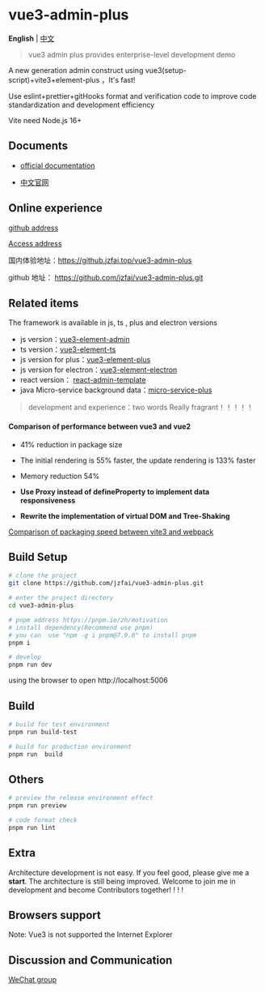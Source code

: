# vue3-admin-plus

**English** | [中文](./README-zh_CN.md)

> vue3 admin plus provides enterprise-level development demo

A new  generation admin  construct   using  vue3(setup-script)+vite3+element-plus ，It's fast!

Use eslint+prettier+gitHooks format and verification code to improve code standardization and development efficiency

Vite need  Node.js 16+ 


## Documents

- [official documentation](https://github.jzfai.top/vue3-admin-doc/)

- [中文官网](https://github.jzfai.top/vue3-admin-doc/zh/)

## Online experience

[github address](https://github.com/jzfai/vue3-admin-plus.git)

[Access address](https://github.jzfai.top/vue3-admin-plus)

国内体验地址：https://github.jzfai.top/vue3-admin-plus

github 地址：  https://github.com/jzfai/vue3-admin-plus.git


## Related items

The framework is available in js, ts , plus and electron versions
- js version：[vue3-element-admin](https://github.com/jzfai/vue3-admin-template.git)
- ts version：[vue3-element-ts](https://github.com/jzfai/vue3-admin-ts.git)
- js version for plus：[vue3-element-plus](https://github.com/jzfai/vue3-admin-plus.git)
- js version for electron：[vue3-element-electron](https://github.com/jzfai/vue3-admin-electron.git)
- react version： [react-admin-template](https://github.com/jzfai/react-admin-template.git)
- java Micro-service background data：[micro-service-plus](https://github.com/jzfai/micro-service-plus)
> development and  experience：two words  Really fragrant！！！！！



#### Comparison of performance between vue3 and vue2

- 41% reduction in package size

- The initial rendering is 55% faster, the update rendering is 133% faster

- Memory reduction 54%

- **Use Proxy instead of defineProperty to implement data responsiveness**

- **Rewrite the implementation of virtual DOM and Tree-Shaking**


[Comparison of packaging speed between vite3 and webpack](https://github.com/jzfai/vue3-admin-plus/issues/2)

## Build Setup

```bash
# clone the project
git clone https://github.com/jzfai/vue3-admin-plus.git

# enter the project directory
cd vue3-admin-plus

# pnpm address https://pnpm.io/zh/motivation
# install dependency(Recommend use pnpm)
# you can  use "npm -g i pnpm@7.9.0" to install pnpm 
pnpm i

# develop
pnpm run dev
```

using the browser to open http://localhost:5006

## Build

```bash
# build for test environment
pnpm run build-test

# build for production environment
pnpm run  build
```

## Others

```bash
# preview the release environment effect
pnpm run preview

# code format check
pnpm run lint

```

## Extra

Architecture development is not easy. If you feel good, please give me a **start**. The architecture is still being improved. Welcome to join me in development and become Contributors together! ! ! !


## Browsers support

Note: Vue3 is not supported the Internet Explorer





## Discussion and Communication
[WeChat group](https://github.jzfai.top/file/images/wx-groud.png)



